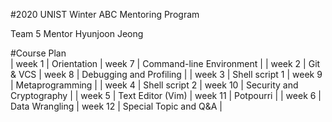 #2020 UNIST Winter ABC Mentoring Program

Team 5 Mentor Hyunjoon Jeong

#Course Plan  
| week 1 | Orientation | week 7 | Command-line Environment |
| week 2 | Git & VCS | week 8 | Debugging and Profiling |
| week 3 | Shell script 1 | week 9 | Metaprogramming |
| week 4 | Shell script 2 | week 10 | Security and Cryptography |
| week 5 | Text Editor (Vim) | week 11 | Potpourri |
| week 6 | Data Wrangling | week 12 | Special Topic and Q&A |
